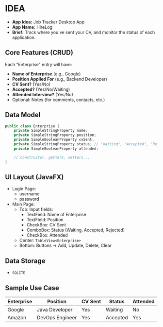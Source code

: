 # IDEA

- **App Idea:** Job Tracker Desktop App
- **App Name:** HireLog
- **Brief:** Track where you've sent your CV, and monitor the status of each application.

## Core Features (CRUD)

Each "Enterprise" entry will have:

- **Name of Enterprise** (e.g., Google)
- **Position Applied For** (e.g., Backend Developer)
- **CV Sent?** (Yes/No)
- **Accepted?** (Yes/No/Waiting)
- **Attended Interview?** (Yes/No)
- Optional: Notes (for comments, contacts, etc.)

## Data Model

```java
public class Enterprise {
    private SimpleStringProperty name;
    private SimpleStringProperty position;
    private SimpleBooleanProperty cvSent;
    private SimpleStringProperty status; // "Waiting", "Accepted", "Rejected"
    private SimpleBooleanProperty attended;

    // Constructor, getters, setters...
}
```

## UI Layout (JavaFX)

- Login Page:
  - username
  - password
- Main Page:
  - Top: Input fields:
    - TextField: Name of Enterprise
    - TextField: Position
    - CheckBox: CV Sent
    - ComboBox: Status (Waiting, Accepted, Rejected)
    - CheckBox: Attended
  - Center: `TableView<Enterprise>`
  - Bottom: Buttons → Add, Update, Delete, Clear

## Data Storage

- `SQLITE`

## Sample Use Case

| Enterprise | Position        | CV Sent | Status   | Attended |
| ---------- | --------------- | ------- | -------- | -------- |
| Google     | Java Developer  | Yes     | Waiting  | No       |
| Amazon     | DevOps Engineer | Yes     | Accepted | Yes      |
